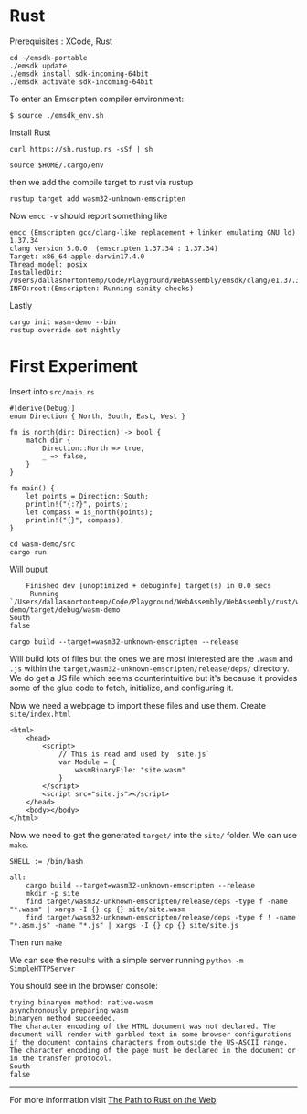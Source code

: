 # Rust

Prerequisites :
XCode,
Rust
```
cd ~/emsdk-portable
./emsdk update
./emsdk install sdk-incoming-64bit
./emsdk activate sdk-incoming-64bit
```

To enter an Emscripten compiler environment:
```
$ source ./emsdk_env.sh
```

Install Rust

```
curl https://sh.rustup.rs -sSf | sh
```

```
source $HOME/.cargo/env
```

then we add the compile target to rust via rustup

```
rustup target add wasm32-unknown-emscripten
```

Now `emcc -v` should report something like

```
emcc (Emscripten gcc/clang-like replacement + linker emulating GNU ld) 1.37.34
clang version 5.0.0  (emscripten 1.37.34 : 1.37.34)
Target: x86_64-apple-darwin17.4.0
Thread model: posix
InstalledDir: /Users/dallasnortontemp/Code/Playground/WebAssembly/emsdk/clang/e1.37.34_64bit
INFO:root:(Emscripten: Running sanity checks)
```

Lastly

```
cargo init wasm-demo --bin
rustup override set nightly
```

# First Experiment

Insert into `src/main.rs`

```
#[derive(Debug)]
enum Direction { North, South, East, West }

fn is_north(dir: Direction) -> bool {
    match dir {
        Direction::North => true,
        _ => false,
    }
}

fn main() {
    let points = Direction::South;
    println!("{:?}", points);
    let compass = is_north(points);
    println!("{}", compass);
}
```

```
cd wasm-demo/src
cargo run
```

Will ouput 
```
    Finished dev [unoptimized + debuginfo] target(s) in 0.0 secs
     Running `/Users/dallasnortontemp/Code/Playground/WebAssembly/WebAssembly/rust/wasm-demo/target/debug/wasm-demo`
South
false
```

```
cargo build --target=wasm32-unknown-emscripten --release
```

Will build lots of files but the ones we are most interested are the `.wasm` and `.js` within the `target/wasm32-unknown-emscripten/release/deps/` directory.
We do get a JS file which seems counterintuitive but it's because it provides some of the glue code to fetch, initialize, and configuring it.

Now we need a webpage to import these files and use them. Create `site/index.html`

```
<html>
    <head>
        <script>
            // This is read and used by `site.js`
            var Module = {
                wasmBinaryFile: "site.wasm"
            }
        </script>
        <script src="site.js"></script>
    </head>
    <body></body>
</html>
```

Now we need to get the generated `target/` into the `site/` folder. We can use `make`.

```
SHELL := /bin/bash

all:
	cargo build --target=wasm32-unknown-emscripten --release
	mkdir -p site
	find target/wasm32-unknown-emscripten/release/deps -type f -name "*.wasm" | xargs -I {} cp {} site/site.wasm
	find target/wasm32-unknown-emscripten/release/deps -type f ! -name "*.asm.js" -name "*.js" | xargs -I {} cp {} site/site.js
```

Then run `make`

We can see the results with a simple server running `python -m SimpleHTTPServer`

You should see in the browser console:

```
trying binaryen method: native-wasm
asynchronously preparing wasm
binaryen method succeeded.
The character encoding of the HTML document was not declared. The document will render with garbled text in some browser configurations if the document contains characters from outside the US-ASCII range. The character encoding of the page must be declared in the document or in the transfer protocol.
South
false
```


---
For more information visit [The Path to Rust on the Web](https://hoverbear.org/2017/04/06/the-path-to-rust-on-the-web/)